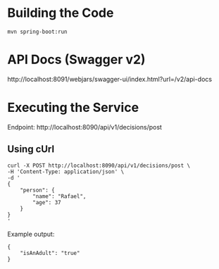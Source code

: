 # Building the Code

```
mvn spring-boot:run
```

# API Docs (Swagger v2)

http://localhost:8091/webjars/swagger-ui/index.html?url=/v2/api-docs

# Executing the Service

Endpoint: http://localhost:8090/api/v1/decisions/post

## Using cUrl

```
curl -X POST http://localhost:8090/api/v1/decisions/post \
-H 'Content-Type: application/json' \
-d '
{
    "person": {
        "name": "Rafael",
        "age": 37
    }
}
'
```

Example output:

```
{
    "isAnAdult": "true"
}
```
